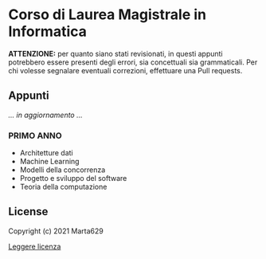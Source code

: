 # Corso di Laurea Magistrale in Informatica

<b>ATTENZIONE:</b> per quanto siano stati revisionati, in questi appunti potrebbero essere presenti degli errori, sia concettuali sia grammaticali. Per chi volesse segnalare eventuali correzioni, effettuare una Pull requests.

## Appunti

<i>... in aggiornamento ...</i>

### PRIMO ANNO

- Architetture dati
- Machine Learning
- Modelli della concorrenza
- Progetto e sviluppo del software
- Teoria della computazione

## License

Copyright (c) 2021 Marta629

[Leggere licenza](https://github.com/Marta629/Appunti_corsi_universitari/blob/main/LICENSE.md)
